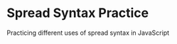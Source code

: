 # Spread Syntax Practice
Practicing different uses of spread syntax in JavaScript

[](https://i.imgur.com/tgJEyit.png)
